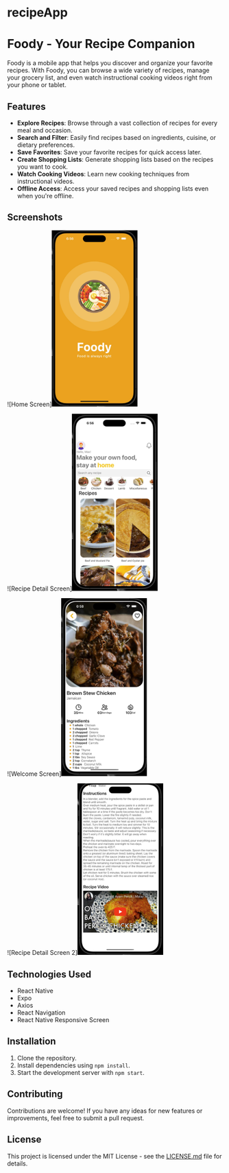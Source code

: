 # recipeApp

# Foody - Your Recipe Companion

Foody is a mobile app that helps you discover and organize your favorite recipes. With Foody, you can browse a wide variety of recipes, manage your grocery list, and even watch instructional cooking videos right from your phone or tablet.

## Features

- **Explore Recipes**: Browse through a vast collection of recipes for every meal and occasion.
- **Search and Filter**: Easily find recipes based on ingredients, cuisine, or dietary preferences.
- **Save Favorites**: Save your favorite recipes for quick access later.
- **Create Shopping Lists**: Generate shopping lists based on the recipes you want to cook.
- **Watch Cooking Videos**: Learn new cooking techniques from instructional videos.
- **Offline Access**: Access your saved recipes and shopping lists even when you're offline.

## Screenshots

![Home Screen]<img src="assets/images/1.jpeg" alt="Home Screen" width="200" />

![Recipe Detail Screen]<img src="assets/images/2.jpeg" alt="Recipe Detail Screen" width="200" />

![Welcome Screen]<img src="assets/images/3.jpeg" alt="Welcome Screen" width="200" />

![Recipe Detail Screen 2]<img src="assets/images/4.jpeg" alt="Recipe Detail Screen 2" width="200" />

## Technologies Used

- React Native
- Expo
- Axios
- React Navigation
- React Native Responsive Screen

## Installation

1. Clone the repository.
2. Install dependencies using `npm install`.
3. Start the development server with `npm start`.

## Contributing

Contributions are welcome! If you have any ideas for new features or improvements, feel free to submit a pull request.

## License

This project is licensed under the MIT License - see the [LICENSE.md](LICENSE.md) file for details.
